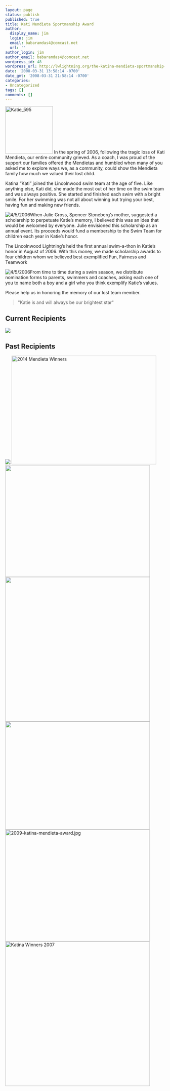 ```yaml
---
layout: page
status: publish
published: true
title: Kati Mendieta Sportmanship Award
author:
  display_name: jim
  login: jim
  email: babaramdas4@comcast.net
  url: ''
author_login: jim
author_email: babaramdas4@comcast.net
wordpress_id: 48
wordpress_url: http://lwlightning.org/the-katina-mendieta-sportmanship-award/
date: '2008-03-31 13:58:14 -0700'
date_gmt: '2008-03-31 21:58:14 -0700'
categories:
- Uncategorized
tags: []
comments: []
---
```

<img class='page-thumb page-thumb-left' src="/wp-content/uploads/2008/03/Katie_595-150x150.jpg" alt="Katie_595" width="150" height="150" />
In the spring of 2006, following the tragic loss of Kati Mendieta, our entire community grieved. As a coach, I was proud of the support our families offered the Mendietas and humbled when many of you asked me to explore ways we, as a community, could show the Mendieta family how much we valued their lost child.

Katina &ldquo;Kati&rdquo; joined the Lincolnwood swim team at the age of five. Like anything else, Kati did, she made the most out of her time on the swim team and was always positive. She started and finished each swim with a bright smile. For her swimming was not all about winning but trying your best, having fun and making new friends.

<img class='page-thumb page-thumb-right'  title="4/5/2006" src="/images/katina_mendiata/katina_article_image.jpg" alt="4/5/2006" />When Julie Gross, Spencer Stoneberg&rsquo;s mother, suggested a scholarship to perpetuate Katie&rsquo;s memory, I believed this was an idea that would be welcomed by everyone. Julie envisioned this scholarship as an annual event. Its proceeds would fund a membership to the Swim Team for children each year in Katie&rsquo;s honor.

The Lincolnwood Lightning&rsquo;s held the first annual swim-a-thon in Katie&rsquo;s honor in August of 2006. With this money, we made scholarship awards to four children whom we believed best exemplified Fun, Fairness and Teamwork

<img class="page-thumb page-thumb-left" title="4/5/2006" src="/images/katina_mendiata/katina_article_image2.jpg" alt="4/5/2006" />From time to time during a swim season, we distribute nomination forms to parents, swimmers and coaches, asking each one of you to name both a boy and a girl who you think exemplify Katie&rsquo;s values.

Please help us in honoring the memory of our lost team member.

<blockquote class='clearfix'>"Katie is and will always be our brightest star"</blockquote>

## Current Recipients

<img src="/images/katina_mendiata/2016_winners_small.jpeg" />

## Past Recipients

<img src="/images/katina_mendiata/2015_winners_small.jpeg" />

<img class="aligncenter size-full wp-image-824" src="/wp-content/uploads/2008/03/P1090372.jpg" alt="2014 Mendieta Winners" width="457" height="343" />

<img class="aligncenter size-full wp-image-703" title="katina_2013" src="/wp-content/uploads/2013/12/katina_2013.jpg" alt="" width="457" height="353" />

<img class="wp-image-583 aligncenter" title="2012 Katina Mendieta Winners" src="/wp-content/uploads/2008/03/2012-7-31-Katina-Mendieta-Winners-005-1024x768.jpg" alt="" width="457" />

<img class="size-large wp-image-423 aligncenter" title="2011 katie winners 1280x960" src="/wp-content/uploads/2008/03/2011-katie-winners-1280x960-1024x768.jpg" alt="" width="457" height="341" />

<img class="aligncenter" src="/wp-content/uploads/2009/08/2009-katina-mendieta-award.jpg" alt="2009-katina-mendieta-award.jpg" width="456" height="353" />

<img class="ZenphotoPress_thumb aligncenter" width="457" title="Katina Winners 2007" src="/images/katina_mendiata/2007_winners.jpg" alt="Katina Winners 2007" />
